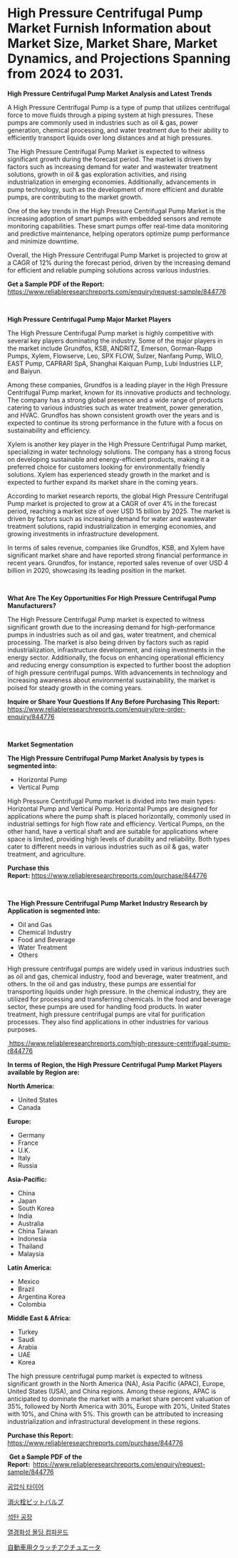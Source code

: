 <p><h1>High Pressure Centrifugal Pump Market Furnish Information about Market Size, Market Share, Market Dynamics, and Projections Spanning from 2024 to 2031.</h1></p><p><strong>High Pressure Centrifugal Pump Market Analysis and Latest Trends</strong></p>
<p><p>A High Pressure Centrifugal Pump is a type of pump that utilizes centrifugal force to move fluids through a piping system at high pressures. These pumps are commonly used in industries such as oil & gas, power generation, chemical processing, and water treatment due to their ability to efficiently transport liquids over long distances and at high pressures.</p><p>The High Pressure Centrifugal Pump Market is expected to witness significant growth during the forecast period. The market is driven by factors such as increasing demand for water and wastewater treatment solutions, growth in oil & gas exploration activities, and rising industrialization in emerging economies. Additionally, advancements in pump technology, such as the development of more efficient and durable pumps, are contributing to the market growth.</p><p>One of the key trends in the High Pressure Centrifugal Pump Market is the increasing adoption of smart pumps with embedded sensors and remote monitoring capabilities. These smart pumps offer real-time data monitoring and predictive maintenance, helping operators optimize pump performance and minimize downtime.</p><p>Overall, the High Pressure Centrifugal Pump Market is projected to grow at a CAGR of 12% during the forecast period, driven by the increasing demand for efficient and reliable pumping solutions across various industries.</p></p>
<p><strong>Get a Sample PDF of the Report:&nbsp;</strong> <a href="https://www.reliableresearchreports.com/enquiry/request-sample/844776">https://www.reliableresearchreports.com/enquiry/request-sample/844776</a></p>
<p>&nbsp;</p>
<p><strong>High Pressure Centrifugal Pump Major Market Players</strong></p>
<p><p>The High Pressure Centrifugal Pump market is highly competitive with several key players dominating the industry. Some of the major players in the market include Grundfos, KSB, ANDRITZ, Emerson, Gorman-Rupp Pumps, Xylem, Flowserve, Leo, SPX FLOW, Sulzer, Nanfang Pump, WILO, EAST Pump, CAPRARI SpA, Shanghai Kaiquan Pump, Lubi Industries LLP, and Baiyun.</p><p>Among these companies, Grundfos is a leading player in the High Pressure Centrifugal Pump market, known for its innovative products and technology. The company has a strong global presence and a wide range of products catering to various industries such as water treatment, power generation, and HVAC. Grundfos has shown consistent growth over the years and is expected to continue its strong performance in the future with a focus on sustainability and efficiency.</p><p>Xylem is another key player in the High Pressure Centrifugal Pump market, specializing in water technology solutions. The company has a strong focus on developing sustainable and energy-efficient products, making it a preferred choice for customers looking for environmentally friendly solutions. Xylem has experienced steady growth in the market and is expected to further expand its market share in the coming years.</p><p>According to market research reports, the global High Pressure Centrifugal Pump market is projected to grow at a CAGR of over 4% in the forecast period, reaching a market size of over USD 15 billion by 2025. The market is driven by factors such as increasing demand for water and wastewater treatment solutions, rapid industrialization in emerging economies, and growing investments in infrastructure development.</p><p>In terms of sales revenue, companies like Grundfos, KSB, and Xylem have significant market share and have reported strong financial performance in recent years. Grundfos, for instance, reported sales revenue of over USD 4 billion in 2020, showcasing its leading position in the market.</p></p>
<p>&nbsp;</p>
<p><strong>What Are The Key Opportunities For High Pressure Centrifugal Pump Manufacturers?</strong></p>
<p><p>The High Pressure Centrifugal Pump market is expected to witness significant growth due to the increasing demand for high-performance pumps in industries such as oil and gas, water treatment, and chemical processing. The market is also being driven by factors such as rapid industrialization, infrastructure development, and rising investments in the energy sector. Additionally, the focus on enhancing operational efficiency and reducing energy consumption is expected to further boost the adoption of high pressure centrifugal pumps. With advancements in technology and increasing awareness about environmental sustainability, the market is poised for steady growth in the coming years.</p></p>
<p><strong>Inquire or Share Your Questions If Any Before Purchasing This Report:</strong> <a href="https://www.reliableresearchreports.com/enquiry/pre-order-enquiry/844776">https://www.reliableresearchreports.com/enquiry/pre-order-enquiry/844776</a></p>
<p>&nbsp;</p>
<p><strong>Market Segmentation</strong></p>
<p><strong>The High Pressure Centrifugal Pump Market Analysis by types is segmented into:</strong></p>
<p><ul><li>Horizontal Pump</li><li>Vertical Pump</li></ul></p>
<p><p>High Pressure Centrifugal Pump market is divided into two main types: Horizontal Pump and Vertical Pump. Horizontal Pumps are designed for applications where the pump shaft is placed horizontally, commonly used in industrial settings for high flow rate and efficiency. Vertical Pumps, on the other hand, have a vertical shaft and are suitable for applications where space is limited, providing high levels of durability and reliability. Both types cater to different needs in various industries such as oil & gas, water treatment, and agriculture.</p></p>
<p><strong>Purchase this Report:&nbsp;</strong><a href="https://www.reliableresearchreports.com/purchase/844776">https://www.reliableresearchreports.com/purchase/844776</a></p>
<p>&nbsp;</p>
<p><strong>The High Pressure Centrifugal Pump Market Industry Research by Application is segmented into:</strong></p>
<p><ul><li>Oil and Gas</li><li>Chemical Industry</li><li>Food and Beverage</li><li>Water Treatment</li><li>Others</li></ul></p>
<p><p>High pressure centrifugal pumps are widely used in various industries such as oil and gas, chemical industry, food and beverage, water treatment, and others. In the oil and gas industry, these pumps are essential for transporting liquids under high pressure. In the chemical industry, they are utilized for processing and transferring chemicals. In the food and beverage sector, these pumps are used for handling food products. In water treatment, high pressure centrifugal pumps are vital for purification processes. They also find applications in other industries for various purposes.</p></p>
<p><a href="https://www.reliableresearchreports.com/high-pressure-centrifugal-pump-r844776">&nbsp;https://www.reliableresearchreports.com/high-pressure-centrifugal-pump-r844776</a></p>
<p><strong>In terms of Region, the High Pressure Centrifugal Pump Market Players available by Region are:</strong></p>
<p>
    <p> <strong> North America: </strong>
        <ul>
            <li>United States</li>
            <li>Canada</li>
        </ul>
        </p> 
    <p> <strong> Europe: </strong>
        <ul>
            <li>Germany</li>
            <li>France</li>
            <li>U.K.</li>
            <li>Italy</li>
            <li>Russia</li>
        </ul>
        </p> 
    <p> <strong> Asia-Pacific: </strong>
        <ul>
            <li>China</li>
            <li>Japan</li>
            <li>South Korea</li>
            <li>India</li>
            <li>Australia</li>
            <li>China Taiwan</li>
            <li>Indonesia</li>
            <li>Thailand</li>
            <li>Malaysia</li>
        </ul>
        </p> 
    <p> <strong> Latin America: </strong>
        <ul>
            <li>Mexico</li>
            <li>Brazil</li>
            <li>Argentina Korea</li>
            <li>Colombia</li>
        </ul>
        </p> 
    <p> <strong> Middle East & Africa: </strong>
        <ul>
            <li>Turkey</li>
            <li>Saudi</li>
            <li>Arabia</li>
            <li>UAE</li>
            <li>Korea</li>
        </ul>
    </p>
    </p>
<p><p>The high pressure centrifugal pump market is expected to witness significant growth in the North America (NA), Asia Pacific (APAC), Europe, United States (USA), and China regions. Among these regions, APAC is anticipated to dominate the market with a market share percent valuation of 35%, followed by North America with 30%, Europe with 20%, United States with 10%, and China with 5%. This growth can be attributed to increasing industrialization and infrastructural development in these regions.</p></p>
<p><strong>Purchase this Report: </strong><a href="https://www.reliableresearchreports.com/purchase/844776">https://www.reliableresearchreports.com/purchase/844776</a></p>
<p>&nbsp;<strong>Get a Sample PDF of the Report:&nbsp;&nbsp;</strong><a href="https://www.reliableresearchreports.com/enquiry/request-sample/844776">https://www.reliableresearchreports.com/enquiry/request-sample/844776</a></p>
<p><strong></strong></p>
<p><p><a href="https://medium.com/@kathyorton6556/%ED%8E%98%EB%84%90%ED%8B%B1-%ED%83%80%EC%9D%B4%EC%96%B4-%EC%8B%9C%EC%9E%A5-%EC%A0%90%EC%9C%A0%EC%9C%A8-%EB%B3%80%ED%99%94-%EB%B0%8F-%EC%8B%9C%EC%9E%A5-%EC%84%B1%EC%9E%A5-%ED%8A%B8%EB%A0%8C%EB%93%9C-2024-2031%EB%85%84-a47083cac3da">공압식 타이어</a></p><p><a href="https://github.com/ReganWisoky2023/Market-Research-Report-List-1/blob/main/939028428643.md">消火栓ピットバルブ</a></p><p><a href="https://github.com/darrellockm3ytan895656/Market-Research-Report-List-1/blob/main/657619626200.md">석탄 공장</a></p><p><a href="https://medium.com/@dulcewisozk/%EC%97%B4%EA%B0%80%EC%86%8C%EA%B1%B0-%EC%84%B1%ED%98%95-%EB%B3%B5%ED%95%A9%EC%B2%B4-%EC%8B%9C%EC%9E%A5-%EB%B3%B4%EA%B3%A0%EC%84%9C%EB%8A%94-%EC%9D%B4-%EC%8B%9C%EC%9E%A5%EC%9D%98-%EC%B5%9C%EC%8B%A0-%ED%8A%B8%EB%A0%8C%EB%93%9C%EC%99%80-%EC%84%B1%EC%9E%A5-%EA%B8%B0%ED%9A%8C%EB%A5%BC-%EB%B3%B4%EC%97%AC%EC%A4%8D%EB%8B%88%EB%8B%A4-f8d96b0c4d0a">열경화성 몰딩 컴파운드</a></p><p><a href="https://medium.com/@nicolasrown5/%E8%87%AA%E5%8B%95%E8%BB%8A%E3%82%AF%E3%83%A9%E3%83%83%E3%83%81%E3%82%A2%E3%82%AF%E3%83%81%E3%83%A5%E3%82%A8%E3%83%BC%E3%82%BF%E5%B8%82%E5%A0%B4-%E5%B8%82%E5%A0%B4%E3%82%B7%E3%82%A7%E3%82%A2-%E5%B8%82%E5%A0%B4%E5%8B%95%E5%90%91-%E3%81%8A%E3%82%88%E3%81%B3%E5%B0%86%E6%9D%A5%E3%81%AE%E6%88%90%E9%95%B7%E3%82%92%E6%8E%A2%E3%82%8B-99d4067a2a3c">自動車用クラッチアクチュエータ</a></p></p>